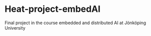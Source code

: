 # Heat-project-embedAI
Final project in the course embedded and distributed AI at Jönköping University 
